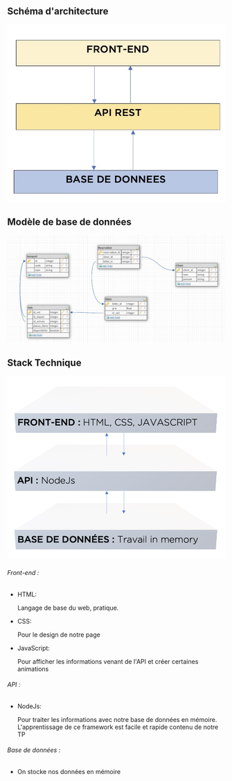 <h2>Schéma d'architecture</h2>
<img src="image/Architecture.png">

<h2>Modèle de base de données</h2>
<img src="image/BDD.png">


<h2>Stack Technique</h2>
<img src="image/StackARCHITECTURE.png">

<h6>Front-end :</h6>
<ul>
    <li>HTML:<p>Langage de base du web, pratique.</p></li>
    <li>CSS:<p>Pour le design de notre page</p></li>
    <li>JavaScript:<p>Pour afficher les informations venant de l'API et créer certaines animations</p></li>
</ul>

<h6>API :</h6>
<ul>
    <li>NodeJs:<p>Pour traiter les informations avec notre base de données en mémoire.<br>L'apprentissage de ce framework est facile et rapide contenu de notre TP</p></li>
</ul>

<h6>Base de données :</h6>
<ul>
    <li><p>On stocke nos données en mémoire</p></li>
</ul>
